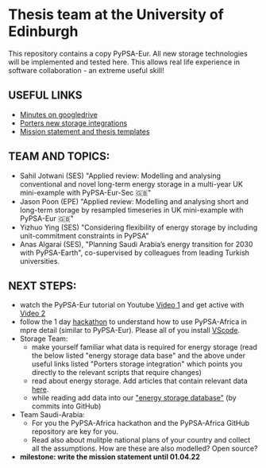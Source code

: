 # Thesis team at the University of Edinburgh
This repository contains a copy PyPSA-Eur. All new storage technologies will be implemented and tested here. This allows real life experience in software collaboration - an extreme useful skill!


## USEFUL LINKS
- [Minutes on googledrive](https://docs.google.com/document/d/1PLb1qXFU_-K9g6yOVact8OtQj6CN42Da/edit?usp=sharing&ouid=117256980987005651142&rtpof=true&sd=true)
- [Porters new storage integrations](https://drive.google.com/drive/u/0/folders/1qtQbJ5KRgPz-oo9uv0cVHx9aB-ynfwN7)
- [Mission statement and thesis templates](https://drive.google.com/drive/u/0/folders/1YvI1U5HqeSEuht2JlTG9DNvAiSC5BMyI)


## TEAM AND TOPICS: 
- Sahil Jotwani (SES) "Applied review: Modelling and analysing conventional and novel long-term energy storage in a multi-year UK mini-example with PyPSA-Eur-Sec 🇬🇧"
- Jason Poon (EPE) "Applied review: Modelling and analysing short and long-term storage by resampled timeseries in UK mini-example with PyPSA-Eur 🇬🇧"
- Yizhuo Ying (SES) "Considering flexibility of energy storage by including unit-commitment constraints in PyPSA"
- Anas Algarai (SES), "Planning Saudi Arabia’s energy transition for 2030 with PyPSA-Earth", co-supervised by colleagues from leading Turkish universities.


## NEXT STEPS:
- watch the PyPSA-Eur tutorial on Youtube [Video 1](https://www.youtube.com/watch?v=ty47YU1_eeQ) and get active with [Video 2](https://www.youtube.com/watch?v=mAwhQnNRIvs)
- follow the 1 day [hackathon](https://github.com/pypsa-meets-africa/pypsa-africa-hackathon) to understand how to use PyPSA-Africa in mpre detail (similar to PyPSA-Eur). Please all of you install [VScode](https://code.visualstudio.com/docs/setup/setup-overview).
- Storage Team:
  - make yourself familiar what data is required for energy storage (read the below listed "energy storage data base" and the above under useful links listed "Porters storage integration" which points you directly to the relevant scripts that require changes)
  - read about energy storage. Add articles that contain relevant data [here](https://github.com/pz-max/storage-team/blob/main/energy-storage-literature.csv).
  - while reading add data into our ["energy storage database"](https://github.com/pz-max/storage-team/blob/main/energy-storage-database.csv) (by commits into GitHub)
- Team Saudi-Arabia:
  - For you the PyPSA-Africa hackathon and the PyPSA-Africa GitHub repository are key for you.
  - Read also about mulitple national plans of your country and collect all the assumptions. How are these are also modelled? Open source?
- **milestone: write the mission statement until 01.04.22**
